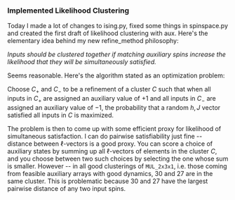 ### Implemented Likelihood Clustering

Today I made a lot of changes to ising.py, fixed some things in spinspace.py and created the first draft of likelihood clustering with aux. Here's the elementary idea behind my new refine_method philosophy:

*Inputs should be clustered together if matching auxiliary spins increase the likelihood that they will be simultaneously satisfied.*

Seems reasonable. Here's the algorithm stated as an optimization problem:

Choose $C_+$ and $C_-$ to be a refinement of a cluster $C$ such that when all inputs in $C_+$ are assigned an auxiliary value of $+1$ and all inputs in $C_-$ are assigned an auxiliary value of $-1$, the probability that a random $h,J$ vector satisfied all inputs in $C$ is maximized.

The problem is then to come up with some efficient proxy for likelihood of simultaneous satisfaction. I can do pairwise satisfiability just fine -- distance between $\ell$-vectors is a good proxy. You can score a choice of auxiliary states by summing up all $\ell$-vectors of elements in the cluster $C$, and you choose between two such choices by selecting the one whose sum is smaller. However -- in all good clusterings of `MUL_2x3x1`, i.e. those coming from feasible auxiliary arrays with good dynamics, 30 and 27 are in the same cluster. This is problematic because 30 and 27 have the largest pairwise distance of any two input spins.